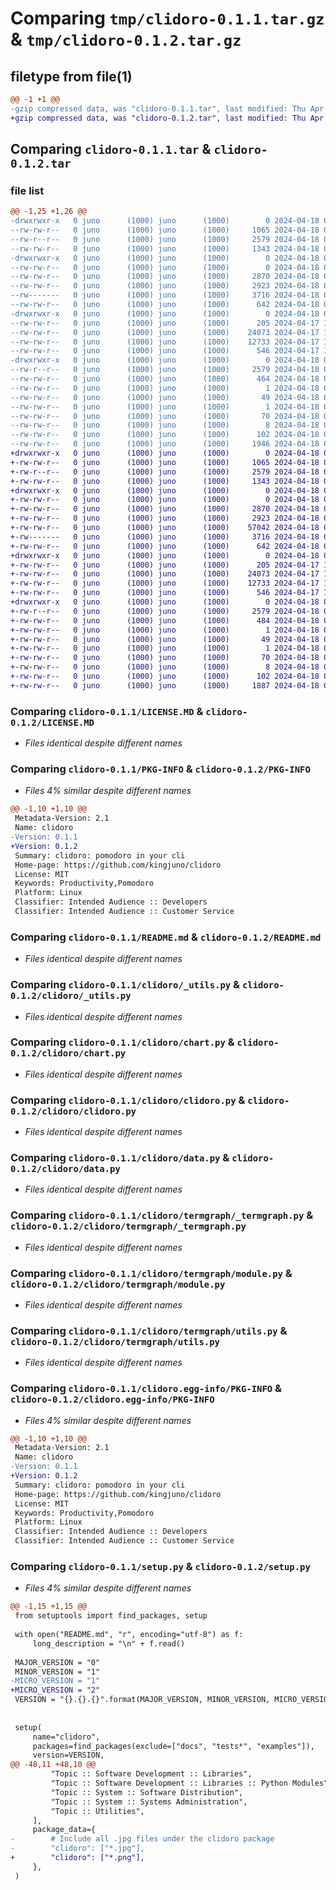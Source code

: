 # Comparing `tmp/clidoro-0.1.1.tar.gz` & `tmp/clidoro-0.1.2.tar.gz`

## filetype from file(1)

```diff
@@ -1 +1 @@
-gzip compressed data, was "clidoro-0.1.1.tar", last modified: Thu Apr 18 08:21:03 2024, max compression
+gzip compressed data, was "clidoro-0.1.2.tar", last modified: Thu Apr 18 08:24:10 2024, max compression
```

## Comparing `clidoro-0.1.1.tar` & `clidoro-0.1.2.tar`

### file list

```diff
@@ -1,25 +1,26 @@
-drwxrwxr-x   0 juno      (1000) juno      (1000)        0 2024-04-18 08:21:03.830848 clidoro-0.1.1/
--rw-rw-r--   0 juno      (1000) juno      (1000)     1065 2024-04-18 03:48:24.000000 clidoro-0.1.1/LICENSE.MD
--rw-r--r--   0 juno      (1000) juno      (1000)     2579 2024-04-18 08:21:03.830848 clidoro-0.1.1/PKG-INFO
--rw-rw-r--   0 juno      (1000) juno      (1000)     1343 2024-04-18 08:13:36.000000 clidoro-0.1.1/README.md
-drwxrwxr-x   0 juno      (1000) juno      (1000)        0 2024-04-18 08:21:03.826848 clidoro-0.1.1/clidoro/
--rw-rw-r--   0 juno      (1000) juno      (1000)        0 2024-04-18 05:42:39.000000 clidoro-0.1.1/clidoro/__init__.py
--rw-rw-r--   0 juno      (1000) juno      (1000)     2870 2024-04-18 08:05:45.000000 clidoro-0.1.1/clidoro/_utils.py
--rw-rw-r--   0 juno      (1000) juno      (1000)     2923 2024-04-18 06:32:17.000000 clidoro-0.1.1/clidoro/chart.py
--rw-------   0 juno      (1000) juno      (1000)     3716 2024-04-18 08:12:17.000000 clidoro-0.1.1/clidoro/clidoro.py
--rw-rw-r--   0 juno      (1000) juno      (1000)      642 2024-04-18 08:11:45.000000 clidoro-0.1.1/clidoro/data.py
-drwxrwxr-x   0 juno      (1000) juno      (1000)        0 2024-04-18 08:21:03.830848 clidoro-0.1.1/clidoro/termgraph/
--rw-rw-r--   0 juno      (1000) juno      (1000)      205 2024-04-17 14:24:17.000000 clidoro-0.1.1/clidoro/termgraph/__init__.py
--rw-rw-r--   0 juno      (1000) juno      (1000)    24073 2024-04-17 14:20:38.000000 clidoro-0.1.1/clidoro/termgraph/_termgraph.py
--rw-rw-r--   0 juno      (1000) juno      (1000)    12733 2024-04-17 14:42:37.000000 clidoro-0.1.1/clidoro/termgraph/module.py
--rw-rw-r--   0 juno      (1000) juno      (1000)      546 2024-04-17 14:26:13.000000 clidoro-0.1.1/clidoro/termgraph/utils.py
-drwxrwxr-x   0 juno      (1000) juno      (1000)        0 2024-04-18 08:21:03.830848 clidoro-0.1.1/clidoro.egg-info/
--rw-r--r--   0 juno      (1000) juno      (1000)     2579 2024-04-18 08:21:03.000000 clidoro-0.1.1/clidoro.egg-info/PKG-INFO
--rw-rw-r--   0 juno      (1000) juno      (1000)      464 2024-04-18 08:21:03.000000 clidoro-0.1.1/clidoro.egg-info/SOURCES.txt
--rw-rw-r--   0 juno      (1000) juno      (1000)        1 2024-04-18 08:21:03.000000 clidoro-0.1.1/clidoro.egg-info/dependency_links.txt
--rw-rw-r--   0 juno      (1000) juno      (1000)       49 2024-04-18 08:21:03.000000 clidoro-0.1.1/clidoro.egg-info/entry_points.txt
--rw-rw-r--   0 juno      (1000) juno      (1000)        1 2024-04-18 04:35:24.000000 clidoro-0.1.1/clidoro.egg-info/not-zip-safe
--rw-rw-r--   0 juno      (1000) juno      (1000)       70 2024-04-18 08:21:03.000000 clidoro-0.1.1/clidoro.egg-info/requires.txt
--rw-rw-r--   0 juno      (1000) juno      (1000)        8 2024-04-18 08:21:03.000000 clidoro-0.1.1/clidoro.egg-info/top_level.txt
--rw-rw-r--   0 juno      (1000) juno      (1000)      102 2024-04-18 08:21:03.830848 clidoro-0.1.1/setup.cfg
--rw-rw-r--   0 juno      (1000) juno      (1000)     1946 2024-04-18 08:19:35.000000 clidoro-0.1.1/setup.py
+drwxrwxr-x   0 juno      (1000) juno      (1000)        0 2024-04-18 08:24:10.758701 clidoro-0.1.2/
+-rw-rw-r--   0 juno      (1000) juno      (1000)     1065 2024-04-18 03:48:24.000000 clidoro-0.1.2/LICENSE.MD
+-rw-r--r--   0 juno      (1000) juno      (1000)     2579 2024-04-18 08:24:10.758701 clidoro-0.1.2/PKG-INFO
+-rw-rw-r--   0 juno      (1000) juno      (1000)     1343 2024-04-18 08:13:36.000000 clidoro-0.1.2/README.md
+drwxrwxr-x   0 juno      (1000) juno      (1000)        0 2024-04-18 08:24:10.758701 clidoro-0.1.2/clidoro/
+-rw-rw-r--   0 juno      (1000) juno      (1000)        0 2024-04-18 05:42:39.000000 clidoro-0.1.2/clidoro/__init__.py
+-rw-rw-r--   0 juno      (1000) juno      (1000)     2870 2024-04-18 08:05:45.000000 clidoro-0.1.2/clidoro/_utils.py
+-rw-rw-r--   0 juno      (1000) juno      (1000)     2923 2024-04-18 06:32:17.000000 clidoro-0.1.2/clidoro/chart.py
+-rw-rw-r--   0 juno      (1000) juno      (1000)    57042 2024-04-18 07:45:05.000000 clidoro-0.1.2/clidoro/clidoro.png
+-rw-------   0 juno      (1000) juno      (1000)     3716 2024-04-18 08:12:17.000000 clidoro-0.1.2/clidoro/clidoro.py
+-rw-rw-r--   0 juno      (1000) juno      (1000)      642 2024-04-18 08:11:45.000000 clidoro-0.1.2/clidoro/data.py
+drwxrwxr-x   0 juno      (1000) juno      (1000)        0 2024-04-18 08:24:10.758701 clidoro-0.1.2/clidoro/termgraph/
+-rw-rw-r--   0 juno      (1000) juno      (1000)      205 2024-04-17 14:24:17.000000 clidoro-0.1.2/clidoro/termgraph/__init__.py
+-rw-rw-r--   0 juno      (1000) juno      (1000)    24073 2024-04-17 14:20:38.000000 clidoro-0.1.2/clidoro/termgraph/_termgraph.py
+-rw-rw-r--   0 juno      (1000) juno      (1000)    12733 2024-04-17 14:42:37.000000 clidoro-0.1.2/clidoro/termgraph/module.py
+-rw-rw-r--   0 juno      (1000) juno      (1000)      546 2024-04-17 14:26:13.000000 clidoro-0.1.2/clidoro/termgraph/utils.py
+drwxrwxr-x   0 juno      (1000) juno      (1000)        0 2024-04-18 08:24:10.758701 clidoro-0.1.2/clidoro.egg-info/
+-rw-r--r--   0 juno      (1000) juno      (1000)     2579 2024-04-18 08:24:10.000000 clidoro-0.1.2/clidoro.egg-info/PKG-INFO
+-rw-rw-r--   0 juno      (1000) juno      (1000)      484 2024-04-18 08:24:10.000000 clidoro-0.1.2/clidoro.egg-info/SOURCES.txt
+-rw-rw-r--   0 juno      (1000) juno      (1000)        1 2024-04-18 08:24:10.000000 clidoro-0.1.2/clidoro.egg-info/dependency_links.txt
+-rw-rw-r--   0 juno      (1000) juno      (1000)       49 2024-04-18 08:24:10.000000 clidoro-0.1.2/clidoro.egg-info/entry_points.txt
+-rw-rw-r--   0 juno      (1000) juno      (1000)        1 2024-04-18 04:35:24.000000 clidoro-0.1.2/clidoro.egg-info/not-zip-safe
+-rw-rw-r--   0 juno      (1000) juno      (1000)       70 2024-04-18 08:24:10.000000 clidoro-0.1.2/clidoro.egg-info/requires.txt
+-rw-rw-r--   0 juno      (1000) juno      (1000)        8 2024-04-18 08:24:10.000000 clidoro-0.1.2/clidoro.egg-info/top_level.txt
+-rw-rw-r--   0 juno      (1000) juno      (1000)      102 2024-04-18 08:24:10.758701 clidoro-0.1.2/setup.cfg
+-rw-rw-r--   0 juno      (1000) juno      (1000)     1887 2024-04-18 08:23:23.000000 clidoro-0.1.2/setup.py
```

### Comparing `clidoro-0.1.1/LICENSE.MD` & `clidoro-0.1.2/LICENSE.MD`

 * *Files identical despite different names*

### Comparing `clidoro-0.1.1/PKG-INFO` & `clidoro-0.1.2/PKG-INFO`

 * *Files 4% similar despite different names*

```diff
@@ -1,10 +1,10 @@
 Metadata-Version: 2.1
 Name: clidoro
-Version: 0.1.1
+Version: 0.1.2
 Summary: clidoro: pomodoro in your cli
 Home-page: https://github.com/kingjuno/clidoro
 License: MIT
 Keywords: Productivity,Pomodoro
 Platform: Linux
 Classifier: Intended Audience :: Developers
 Classifier: Intended Audience :: Customer Service
```

### Comparing `clidoro-0.1.1/README.md` & `clidoro-0.1.2/README.md`

 * *Files identical despite different names*

### Comparing `clidoro-0.1.1/clidoro/_utils.py` & `clidoro-0.1.2/clidoro/_utils.py`

 * *Files identical despite different names*

### Comparing `clidoro-0.1.1/clidoro/chart.py` & `clidoro-0.1.2/clidoro/chart.py`

 * *Files identical despite different names*

### Comparing `clidoro-0.1.1/clidoro/clidoro.py` & `clidoro-0.1.2/clidoro/clidoro.py`

 * *Files identical despite different names*

### Comparing `clidoro-0.1.1/clidoro/data.py` & `clidoro-0.1.2/clidoro/data.py`

 * *Files identical despite different names*

### Comparing `clidoro-0.1.1/clidoro/termgraph/_termgraph.py` & `clidoro-0.1.2/clidoro/termgraph/_termgraph.py`

 * *Files identical despite different names*

### Comparing `clidoro-0.1.1/clidoro/termgraph/module.py` & `clidoro-0.1.2/clidoro/termgraph/module.py`

 * *Files identical despite different names*

### Comparing `clidoro-0.1.1/clidoro/termgraph/utils.py` & `clidoro-0.1.2/clidoro/termgraph/utils.py`

 * *Files identical despite different names*

### Comparing `clidoro-0.1.1/clidoro.egg-info/PKG-INFO` & `clidoro-0.1.2/clidoro.egg-info/PKG-INFO`

 * *Files 4% similar despite different names*

```diff
@@ -1,10 +1,10 @@
 Metadata-Version: 2.1
 Name: clidoro
-Version: 0.1.1
+Version: 0.1.2
 Summary: clidoro: pomodoro in your cli
 Home-page: https://github.com/kingjuno/clidoro
 License: MIT
 Keywords: Productivity,Pomodoro
 Platform: Linux
 Classifier: Intended Audience :: Developers
 Classifier: Intended Audience :: Customer Service
```

### Comparing `clidoro-0.1.1/setup.py` & `clidoro-0.1.2/setup.py`

 * *Files 4% similar despite different names*

```diff
@@ -1,15 +1,15 @@
 from setuptools import find_packages, setup
 
 with open("README.md", "r", encoding="utf-8") as f:
     long_description = "\n" + f.read()
 
 MAJOR_VERSION = "0"
 MINOR_VERSION = "1"
-MICRO_VERSION = "1"
+MICRO_VERSION = "2"
 VERSION = "{}.{}.{}".format(MAJOR_VERSION, MINOR_VERSION, MICRO_VERSION)
 
 
 setup(
     name="clidoro",
     packages=find_packages(exclude=["docs", "tests*", "examples"]),
     version=VERSION,
@@ -48,11 +48,10 @@
         "Topic :: Software Development :: Libraries",
         "Topic :: Software Development :: Libraries :: Python Modules",
         "Topic :: System :: Software Distribution",
         "Topic :: System :: Systems Administration",
         "Topic :: Utilities",
     ],
     package_data={
-        # Include all .jpg files under the clidoro package
-        "clidoro": ["*.jpg"],
+        "clidoro": ["*.png"],
     },
 )
```

